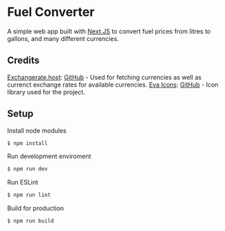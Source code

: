 # Fuel Converter

A simple web app built with [Next.JS](https://nextjs.org/) to convert fuel prices from litres to gallons, and many different currencies.

## Credits

[Exchangerate.host](https://exchangerate.host/#/): [GitHub](https://github.com/Formicka/exchangerate.host) - Used for fetching currencies as well as currenct exchange rates for available currencies.
[Eva Icons](https://akveo.github.io/eva-icons/#/): [GitHub](https://github.com/akveo/eva-icons) - Icon library used for the project.

## Setup

Install node modules

```bash
$ npm install
```

Run development enviroment

```bash
$ npm run dev
```

Run ESLint

```bash
$ npm run lint
```

Build for production

```bash
$ npm run build
```
